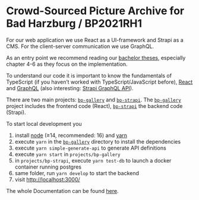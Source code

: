 # Crowd-Sourced Picture Archive for Bad Harzburg / BP2021RH1

For our web application we use React as a UI-framework and Strapi as a CMS. For the client-server communication we use GraphQL.

As an entry point we recommend reading our [bachelor theses](https://lilac-oriole-6ab.notion.site/21-22-Technical-Report-bachelor-theses-4cfeabb4033b4d038a4c651d00d96097), especially chapter 4-6 as they focus on the implementation.

To understand our code it is important to know the fundamentals of TypeScript (if you haven’t worked with TypeScript/JavaScript before), [React](https://reactjs.org/docs/hello-world.html) and [GraphQL](https://graphql.org/learn/) (also interesting: [Strapi GraphQL API](https://docs.strapi.io/developer-docs/latest/developer-resources/database-apis-reference/graphql-api.html)).

There are two main projects: [`bp-gallery`](/projects/bp-gallery) and [`bp-strapi`](/projects/bp-strapi). The [`bp-gallery`](/projects/bp-gallery) project includes the frontend code (React), [`bp-strapi`](/projects/bp-strapi) the backend code (Strapi).

To start local development you

1. install [node](https://nodejs.org) (≥14, recommended: 16) and [yarn](https://yarnpkg.com/getting-started)
2. execute `yarn` in the [`bp-gallery`](/projects/bp-gallery) directory to install the dependencies
3. execute `yarn simple-generate-api` to generate API definitions
4. execute `yarn start` in `projects/bp-gallery`
5. in `projects/bp-strapi`, execute `yarn test-db` to launch a docker container running postgres
6. same folder, run `yarn develop` to start the backend
7. visit [http://localhost:3000/]()

The whole Documentation can be found [here](https://lilac-oriole-6ab.notion.site/1ac4cd0f3bc54968a87e24a63653322a?v=06ffdc8582af49d9a9e7a4a33603399a).
